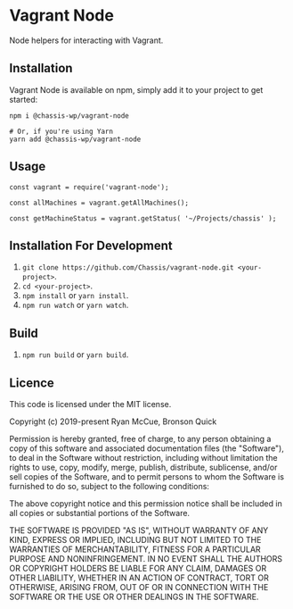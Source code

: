 # Vagrant Node

Node helpers for interacting with Vagrant.

## Installation

Vagrant Node is available on npm, simply add it to your project to get started:
```
npm i @chassis-wp/vagrant-node
 
# Or, if you're using Yarn 
yarn add @chassis-wp/vagrant-node
```

## Usage

```
const vagrant = require('vagrant-node');

const allMachines = vagrant.getAllMachines();

const getMachineStatus = vagrant.getStatus( '~/Projects/chassis' );
```

## Installation For Development

1. `git clone https://github.com/Chassis/vagrant-node.git <your-project>`.
2. `cd <your-project>`.
3. `npm install` or `yarn install`.
4. `npm run watch` or `yarn watch`.

## Build

1. `npm run build` or `yarn build`.

## Licence
This code is licensed under the MIT license.

Copyright (c) 2019-present Ryan McCue, Bronson Quick

Permission is hereby granted, free of charge, to any person obtaining a copy of this software and associated documentation files (the "Software"), to deal in the Software without restriction, including without limitation the rights to use, copy, modify, merge, publish, distribute, sublicense, and/or sell copies of the Software, and to permit persons to whom the Software is furnished to do so, subject to the following conditions:

The above copyright notice and this permission notice shall be included in all copies or substantial portions of the Software.

THE SOFTWARE IS PROVIDED "AS IS", WITHOUT WARRANTY OF ANY KIND, EXPRESS OR IMPLIED, INCLUDING BUT NOT LIMITED TO THE WARRANTIES OF MERCHANTABILITY, FITNESS FOR A PARTICULAR PURPOSE AND NONINFRINGEMENT. IN NO EVENT SHALL THE AUTHORS OR COPYRIGHT HOLDERS BE LIABLE FOR ANY CLAIM, DAMAGES OR OTHER LIABILITY, WHETHER IN AN ACTION OF CONTRACT, TORT OR OTHERWISE, ARISING FROM, OUT OF OR IN CONNECTION WITH THE SOFTWARE OR THE USE OR OTHER DEALINGS IN THE SOFTWARE.
